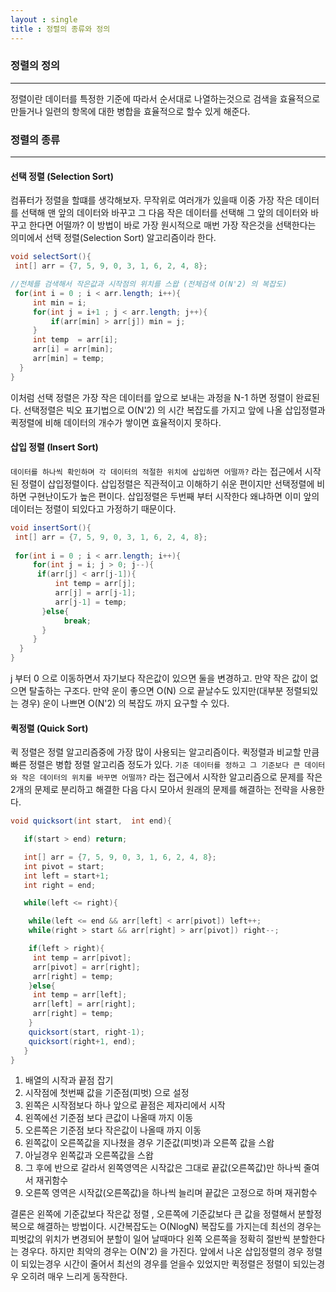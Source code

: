 ```yaml
---
layout : single
title : 정렬의 종류와 정의
---
```


### 정렬의 정의
---
정렬이란 데이터를 특정한 기준에 따라서 순서대로 나열하는것으로 검색을 효율적으로 만들거나
일련의 항목에 대한 병합을 효율적으로 할수 있게 해준다.

### 정렬의 종류
---

#### 선택 정렬 (Selection Sort)

컴퓨터가 정렬을 할떄를 생각해보자. 무작위로 여러개가 있을때 이중 가장 작은 데이터를 선택해 맨 앞의 데이터와 
바꾸고 그 다음 작은 데이터를 선택해 그 앞의 데이터와 바꾸고 한다면 어떨까? 이 방법이 바로 가장 원시적으로
매번 가장 작은것을 선택한다는 의미에서 선택 정렬(Selection Sort) 알고리즘이라 한다.

```java
void selectSort(){
 int[] arr = {7, 5, 9, 0, 3, 1, 6, 2, 4, 8};

//전체를 검색해서 작은값과 시작점의 위치를 스왑 (전체검색 O(N'2) 의 복잡도) 
 for(int i = 0 ; i < arr.length; i++){
     int min = i;
     for(int j = i+1 ; j < arr.length; j++){
         if(arr[min] > arr[j]) min = j;
     }
     int temp  = arr[i];
     arr[i] = arr[min];
     arr[min] = temp;
  }
}
```

이처럼 선택 정렬은 가장 작은 데이터를 앞으로 보내는 과정을 N-1 하면 정렬이 완료된다.
선택정렬은 빅오 표기법으로 O(N'2) 의 시간 복잡도를 가지고 앞에 나올 삽입정렬과 퀵정렬에 비해
데이터의 개수가 쌓이면 효율적이지 못하다.


#### 삽입 정렬 (Insert Sort)

`데이터를 하나씩 확인하며 각 데이터의 적절한 위치에 삽입하면 어떨까?` 라는 접근에서 시작된 정렬이 삽입정렬이다. 삽입정렬은 직관적이고 이해하기 쉬운 편이지만 선택정렬에 비하면 구현난이도가 높은 편이다.
삽입정렬은 두번째 부터 시작한다 왜냐하면 이미 앞의 데이터는 정렬이 되있다고 가정하기 때문이다.

```java
void insertSort(){
 int[] arr = {7, 5, 9, 0, 3, 1, 6, 2, 4, 8};
 
 for(int i = 0 ; i < arr.length; i++){
     for(int j = i; j > 0; j--){
      if(arr[j] < arr[j-1]){
          int temp = arr[j];
          arr[j] = arr[j-1];
          arr[j-1] = temp;
       }else{
            break;
       }
     }
  }
}
```

j 부터 0 으로 이동하면서 자기보다 작은값이 있으면 둘을 변경하고. 만약 작은 값이 없으면 탈출하는 구조다.
만약 운이 좋으면 O(N) 으로 끝날수도 있지만(대부분 정렬되있는 경우) 운이 나쁘면 O(N'2) 의 복잡도 까지 요구할 수 있다.

#### 퀵정렬 (Quick Sort)

퀵 정렬은 정렬 알고리즘중에 가장 많이 사용되는 알고리즘이다. 퀵정렬과 비교할 만큼 빠른 정렬은 병합 정렬 알고리즘 정도가 있다. `기준 데이터를 정하고 그 기준보다 큰 데이터와 작은 데이터의 위치를 바꾸면 어떨까?` 라는 접근에서 시작한 알고리즘으로 문제를 작은 2개의 문제로 분리하고 해결한 다음 다시 모아서 원래의 문제를
해결하는 전략을 사용한다. 

```java
void quicksort(int start,  int end){

   if(start > end) return;

   int[] arr = {7, 5, 9, 0, 3, 1, 6, 2, 4, 8};
   int pivot = start;
   int left = start+1;
   int right = end;

   while(left <= right){

    while(left <= end && arr[left] < arr[pivot]) left++;
    while(right > start && arr[right] > arr[pivot]) right--;

    if(left > right){
     int temp = arr[pivot];
     arr[pivot] = arr[right];
     arr[right] = temp;
    }else{
     int temp = arr[left];
     arr[left] = arr[right];
     arr[right] = temp;
    }
    quicksort(start, right-1);
    quicksort(right+1, end);
   }
}
```
1. 배열의 시작과 끝점 잡기
2. 시작점에 첫번째 값을 기준점(피벗) 으로 설정
3. 왼쪽은 시작점보다 하나 앞으로 끝점은 제자리에서 시작
4. 왼쪽에선 기준점 보다 큰값이 나올때 까지 이동
5. 오른쪽은 기준점 보다 작은값이 나올때 까지 이동
6. 왼쪽값이 오른쪽값을 지나쳤을 경우 기준값(피벗)과 오른쪽 값을 스왑
7. 아닐경우 왼쪽값과 오른쪽값을 스왑
8. 그 후에 반으로 갈라서 왼쪽영역은 시작값은 그대로 끝값(오른쪽값)만 하나씩 줄여서 재귀함수
9. 오른쪽 영역은 시작값(오른쪽값)을 하나씩 늘리며 끝값은 고정으로 하며 재귀함수

결론은 왼쪽에 기준값보다 작은값 정렬 , 오른쪽에 기준값보다 큰 값을 정렬해서 분할정복으로 해결하는 방법이다.
시간복잡도는 O(NlogN) 복잡도를 가지는데 최선의 경우는 피벗값의 위치가 변경되어 분할이 일어 날때마다
왼쪽 오른쪽을 정확히 절반씩 분할한다는 경우다. 하지만 최악의 경우는 O(N'2) 을 가진다. 앞에서 나온 삽입정렬의 경우 정렬이 되있는경우 시간이 줄어서 최선의 경우를 얻을수 있었지만 퀵정렬은 정렬이 되있는경우 오히려 매우 느리게 동작한다.